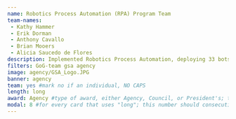 ```yaml
---
name: Robotics Process Automation (RPA) Program Team
team-names: 
 - Kathy Hammer
 - Erik Dorman
 - Anthony Cavallo
 - Brian Mooers
 - Alicia Saucedo de Flores
description: Implemented Robotics Process Automation, deploying 33 bots that have saved 70,000 work hours across GSA business functions. The team will continue to increase the efficiency of the agency and accelerate RPA adoption government-wide.
filters: GoG-team gsa agency
image: agency/GSA_Logo.JPG
banner: agency
team: yes #mark no if an individual, NO CAPS 
length: long
award: Agency #type of award, either Agency, Council, or President's; this is case sensitive so make sure to match the options listed exactly. This section generates the format of the card
modal: 8 #for every card that uses "long"; this number should consecutively increase and never be the same
---
```

